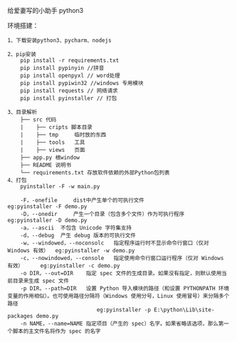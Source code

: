 给爱妻写的小助手
python3

环境搭建：

    1、下载安装python3、pycharm、nodejs

    2、pip安装
        pip install -r requirements.txt
        pip install pypinyin //拼音
        pip install openpyxl // word处理
        pip install pypiwin32 //windows 专用模块
        pip install requests // 网络请求
        pip install pyinstaller // 打包

    3、目录解析
        ├── src 代码
        |    ├── cripts 脚本目录
        |    ├── tmp     临时放的东西
        |    ├── tools   工具
        |    ├── views   页面
        ├── app.py 根window
        ├── README 说明书
        └── requirements.txt 存放软件依赖的外部Python包列表
    4、打包
        pyinstaller -F -w main.py

        -F，-onefile     dist中产生单个的可执行文件                 eg:pyinstaller -F demo.py
        -D，--onedir     产生一个目录（包含多个文件）作为可执行程序 　　eg:pyinstaller -D demo.py
        -a，--ascii	不包含 Unicode 字符集支持
        -d，--debug	产生 debug 版本的可执行文件
        -w，--windowed，--noconsolc   指定程序运行时不显示命令行窗口（仅对 Windows 有效）  eg:pyinstaller -w demo.py
        -c，--nowindowed，--console   指定使用命令行窗口运行程序（仅对 Windows 有效）  　　eg:pyinstaller -c demo.py
        -o DIR，--out=DIR	指定 spec 文件的生成目录。如果没有指定，则默认使用当前目录来生成 spec 文件
        -p DIR，--path=DIR   设置 Python 导入模块的路径（和设置 PYTHONPATH 环境变量的作用相似）。也可使用路径分隔符（Windows 使用分号，Linux 使用冒号）来分隔多个路径
                                eg:pyinstaller -p E:\python\Lib\site-packages demo.py
        -n NAME，--name=NAME	指定项目（产生的 spec）名字。如果省略该选项，那么第一个脚本的主文件名将作为 spec 的名字